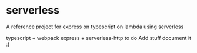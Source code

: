 # serverless

A reference project for express on typescript on lambda using serverless

typescript + webpack
express + serverless-http
to do  Add stuff document it :)
